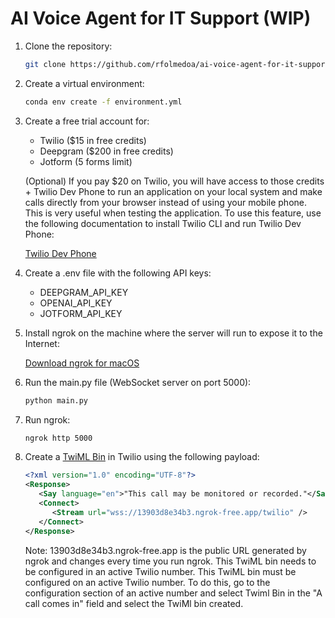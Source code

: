 # AI Voice Agent for IT Support (WIP)

1. Clone the repository:

   ```bash
   git clone https://github.com/rfolmedoa/ai-voice-agent-for-it-support.git
   ```

2. Create a virtual environment: 

   ```bash
   conda env create -f environment.yml
   ```

3. Create a free trial account for:

   - Twilio ($15 in free credits)
   - Deepgram ($200 in free credits)
   - Jotform (5 forms limit)

   (Optional) If you pay $20 on Twilio, you will have access to those credits + Twilio Dev Phone to run an application on your local system and make calls directly from your browser instead of using your mobile phone. This is very useful when testing the application. To use this feature, use the following documentation to install Twilio CLI and run Twilio Dev Phone: 

   [Twilio Dev Phone](https://www.twilio.com/docs/labs/dev-phone)

3. Create a .env file with the following API keys:

   - DEEPGRAM_API_KEY
   - OPENAI_API_KEY
   - JOTFORM_API_KEY

5. Install ngrok on the machine where the server will run to expose it to the Internet:

   [Download ngrok for macOS](https://ngrok.com/downloads/mac-os)

6. Run the main.py file (WebSocket server on port 5000):

   ```bash
   python main.py
   ```

7. Run ngrok:

   ```bash
   ngrok http 5000
   ```

8. Create a [TwiML Bin](https://www.twilio.com/docs/serverless/twiml-bins) in Twilio using the following payload:

   ```xml
   <?xml version="1.0" encoding="UTF-8"?>
   <Response>
      <Say language="en">"This call may be monitored or recorded."</Say>
      <Connect>
         <Stream url="wss://13903d8e34b3.ngrok-free.app/twilio" />
      </Connect>
   </Response>
   ```
   Note: 13903d8e34b3.ngrok-free.app is the public URL generated by ngrok and changes every time you run ngrok. This TwiML bin needs to be configured in an active Twilio number. This TwiML bin must be configured on an active Twilio number. To do this, go to the configuration section of an active number and select Twiml Bin in the "A call comes in" field and select the TwiMl bin created.